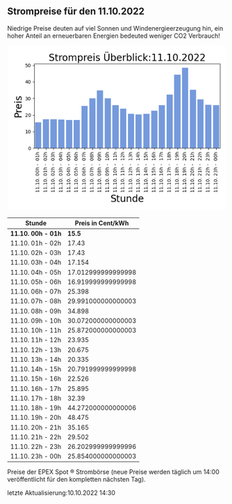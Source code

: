 
## Strompreise für den 11.10.2022

Niedrige Preise deuten auf viel Sonnen und Windenergieerzeugung hin, ein hoher Anteil an erneuerbaren Energien bedeuted weniger CO2 Verbrauch!

![Strompreis übersicht](imgs/strompreis_uebersicht.png)

| Stunde | Preis in Cent/kWh |
|---|---|
| **11.10. 00h -  01h** | **15.5** | 
| 11.10. 01h -  02h | 17.43 | 
| 11.10. 02h -  03h | 17.43 | 
| 11.10. 03h -  04h | 17.154 | 
| 11.10. 04h -  05h | 17.012999999999998 | 
| 11.10. 05h -  06h | 16.919999999999998 | 
| 11.10. 06h -  07h | 25.398 | 
| 11.10. 07h -  08h | 29.991000000000003 | 
| 11.10. 08h -  09h | 34.898 | 
| 11.10. 09h -  10h | 30.072000000000003 | 
| 11.10. 10h -  11h | 25.872000000000003 | 
| 11.10. 11h -  12h | 23.935 | 
| 11.10. 12h -  13h | 20.675 | 
| 11.10. 13h -  14h | 20.335 | 
| 11.10. 14h -  15h | 20.791999999999998 | 
| 11.10. 15h -  16h | 22.526 | 
| 11.10. 16h -  17h | 25.895 | 
| 11.10. 17h -  18h | 32.39 | 
| 11.10. 18h -  19h | 44.272000000000006 | 
| 11.10. 19h -  20h | 48.475 | 
| 11.10. 20h -  21h | 35.165 | 
| 11.10. 21h -  22h | 29.502 | 
| 11.10. 22h -  23h | 26.202999999999996 | 
| 11.10. 23h -  00h | 25.854000000000003 | 

Preise der EPEX Spot ® Strombörse (neue Preise werden täglich um 14:00 veröffentlicht für den kompletten nächsten Tag).

letzte Aktualisierung:10.10.2022 14:30